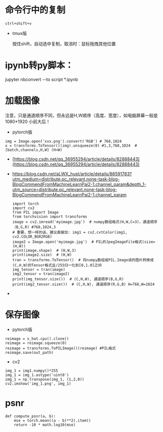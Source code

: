 # 命令行中的复制

```
ctrl+shift+v
```

- tmux版

  按住shift，自动选中复制，取消时：鼠标拖拽其他位置

  

# ipynb转py脚本：

jupyter nbconvert --to script *.ipynb



# 加载图像

注意，只是通道顺序不同，但永远是H,W顺序（高度、宽度），如电脑屏幕一般是1080*1920 小前大后！

- pytorch版

```
img = Image.open('xxx.png').convert('RGB') # 768,1024
x = transforms.ToTensor()(img).unsqueeze(0) #1,3,768,1024  #[batch,channels,H,W] (H<W)
```

- [https://blog.csdn.net/qq_36955294/article/details/82888443](https://blog.csdn.net/qq_36955294/article/details/82888443)

- https://blog.csdn.net/aLWX_hust/article/details/86591783?utm_medium=distribute.pc_relevant.none-task-blog-BlogCommendFromMachineLearnPai2-1.channel_param&depth_1-utm_source=distribute.pc_relevant.none-task-blog-BlogCommendFromMachineLearnPai2-1.channel_param

  ```
  import torch
  import cv2  
  from PIL import Image
  from torchvision import transforms
  image = cv2.imread('myimage.jpg')  # numpy数组格式(H,W,C=3)，通道顺序（B,G,R) #768,1024,3
  # 重要，想一样的话，建议直接加: img1 = cv2.cvtColor(img1, cv2.COLOR_BGR2RGB)
  image2 = Image.open('myimage.jpg')  # PIL的JpegImageFile格式(size=(H,W))
  print(image.shape)  # (H,W,3)
  print(image2.size)  # (H,W)
  tran = transforms.ToTensor()  # 将numpy数组或PIL.Image读的图片转换成(C,H,W)的Tensor格式且/255归一化到[0,1.0]之间
  img_tensor = tran(image)
  img2_tensor = tran(image2)
  print(img_tensor.size())  # (C,H,W), 通道顺序(B,G,R)
  print(img2_tensor.size())  # (C,H,W), 通道顺序(R,G,B) H=768,W=1024
  ```

- 

# 保存图像

- pytorch版

```
reimage = x_hat.cpu().clone()
reimage = reimage.squeeze(0)
reimage = transforms.ToPILImage()(reimage) #PIL格式
reimage.save(out_path)
```

- cv2

```
img_1 = img1.numpy()*255
img_1 = img_1.astype('uint8')
img_1 = np.transpose(img_1, (1,2,0))
cv2.imshow('img_1.png', img_1)
```



# psnr

```
def compute_psnr(a, b):
    mse = torch.mean((a - b)**2).item()
    return -10 * math.log10(mse)
```